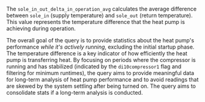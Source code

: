 The `sole_in_out_delta_in_operation_avg` calculates the average difference between `sole_in` (supply temperature) and `sole_out` (return temperature).  This value represents the temperature difference that the heat pump is achieving during operation.  

The overall goal of the query is to provide statistics about the heat pump's performance *while it's actively running*, excluding the initial startup phase.  The temperature difference is a key indicator of how efficiently the heat pump is transferring heat.  By focusing on periods where the compressor is running and has stabilized (indicated by the `di10compressor1` flag and filtering for minimum runtimes), the query aims to provide meaningful data for long-term analysis of heat pump performance and to avoid readings that are skewed by the system settling after being turned on.  The query aims to consolidate stats if a long-term analysis is conducted.